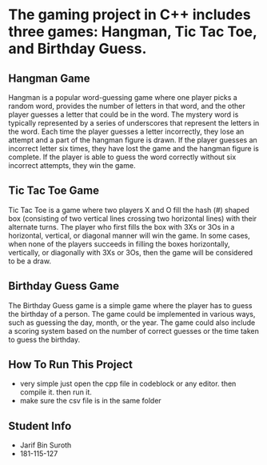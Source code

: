 # The gaming project in C++ includes three games: Hangman, Tic Tac Toe, and Birthday Guess.

## Hangman Game

Hangman is a popular word-guessing game where one player picks a random word, provides the number of letters in that word, and the other player guesses a letter that could be in the word. The mystery word is typically represented by a series of underscores that represent the letters in the word. Each time the player guesses a letter incorrectly, they lose an attempt and a part of the hangman figure is drawn. If the player guesses an incorrect letter six times, they have lost the game and the hangman figure is complete. If the player is able to guess the word correctly without six incorrect attempts, they win the game.

## Tic Tac Toe Game

Tic Tac Toe is a game where two players X and O fill the hash (#) shaped box (consisting of two vertical lines crossing two horizontal lines) with their alternate turns. The player who first fills the box with 3Xs or 3Os in a horizontal, vertical, or diagonal manner will win the game. In some cases, when none of the players succeeds in filling the boxes horizontally, vertically, or diagonally with 3Xs or 3Os, then the game will be considered to be a draw.

## Birthday Guess Game

The Birthday Guess game is a simple game where the player has to guess the birthday of a person. The game could be implemented in various ways, such as guessing the day, month, or the year. The game could also include a scoring system based on the number of correct guesses or the time taken to guess the birthday.

## How To Run This Project

- very simple just open the cpp file in codeblock or any editor. then compile it. then run it. 
- make sure the csv file is in the same folder

## Student Info 
- Jarif Bin Suroth
- 181-115-127

